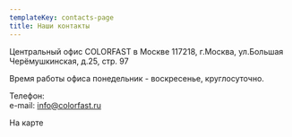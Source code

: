 ```yaml
---
templateKey: contacts-page
title: Наши контакты
---
```

Центральный офис COLORFAST в Москве 
117218, г.Москва, ул.Большая Черёмушкинская, д.25, стр. 97

Время работы офиса 
понедельник - воскресенье, круглосуточно.

Телефон:  
e-mail: info@colorfast.ru

На карте
